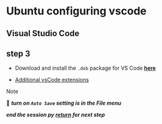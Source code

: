 # Ubuntu configuring vscode

## Visual Studio Code

## step 3

- Download and install the `.deb` package for VS Code **[here](https://code.visualstudio.com/)**

- [Additional vsCode extensions](../VSCode/README.md)

>[!NOTE]
> 📌 ***turn on `Auto Save` setting is in the File menu***

***end the session py [return](../Ubuntu/README.md) for next step***
